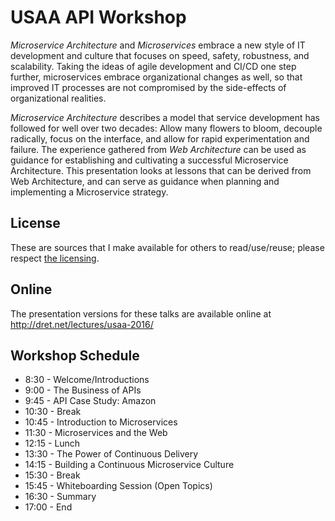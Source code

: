 # USAA API Workshop

*Microservice Architecture* and *Microservices* embrace a new style of IT development and culture that focuses on speed, safety, robustness, and scalability. Taking the ideas of agile development and CI/CD one step further, microservices embrace organizational changes as well, so that improved IT processes are not compromised by the side-effects of organizational realities.

*Microservice Architecture* describes a model that service development has followed for well over two decades: Allow many flowers to bloom, decouple radically, focus on the interface, and allow for rapid experimentation and failure. The experience gathered from *Web Architecture* can be used as guidance for establishing and cultivating a successful Microservice Architecture. This presentation looks at lessons that can be derived from Web Architecture, and can serve as guidance when planning and implementing a Microservice strategy.


## License

These are sources that I make available for others to read/use/reuse; please respect [the licensing](../LICENSE).


## Online

The presentation versions for these talks are available online at http://dret.net/lectures/usaa-2016/


## Workshop Schedule

* 8:30 - Welcome/Introductions
* 9:00 - The Business of APIs
* 9:45 - API Case Study: Amazon
* 10:30 - Break
* 10:45 - Introduction to Microservices
* 11:30 - Microservices and the Web
* 12:15 - Lunch
* 13:30 - The Power of Continuous Delivery
* 14:15 - Building a Continuous Microservice Culture
* 15:30 - Break
* 15:45 - Whiteboarding Session (Open Topics)
* 16:30 - Summary
* 17:00 - End
